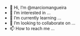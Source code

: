 - 👋 Hi, I’m @marciomangueira
- 👀 I’m interested in ...
- 🌱 I’m currently learning ...
- 💞️ I’m looking to collaborate on ...
- 📫 How to reach me ...

<!---
marciomangueira/marciomangueira is a ✨ special ✨ repository because its `README.md` (this file) appears on your GitHub profile.
You can click the Preview link to take a look at your changes.
--->
